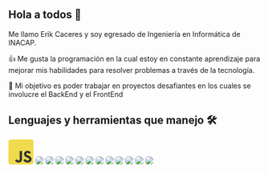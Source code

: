 

## Hola a todos 👋

Me llamo Erik Caceres y soy egresado de Ingeniería en Informática de INACAP.

👍 Me gusta la programación en la cual estoy en constante aprendizaje para mejorar mis habilidades para resolver problemas a través de la tecnología. 

🎯 Mi objetivo es poder trabajar en proyectos desafiantes en los cuales se involucre el BackEnd y el FrontEnd 

## Lenguajes y herramientas que manejo 🛠️

<!-- JavaScript -->
<img style='border-radius:5px' width='50px' src="https://raw.githubusercontent.com/github/explore/80688e429a7d4ef2fca1e82350fe8e3517d3494d/topics/javascript/javascript.png">
<!-- React -->
<img style='border-radius:5px' width='50px' src="https://cdn1.iconfinder.com/data/icons/programing-development-8/24/react_logo-512.png">
<!-- HTML5 -->
<img style='border-radius:5px' width='50px' src="https://cdn.iconscout.com/icon/free/png-256/html5-40-1175193.png">
<!-- CSS -->
<img style='border-radius:5px' width='50px' src="https://cdn.iconscout.com/icon/free/png-256/css-131-722685.png">

<!-- Python -->
<img style='border-radius:5px' width='50px' src="https://cdn3.iconfinder.com/data/icons/logos-and-brands-adobe/512/267_Python-512.png">
<!-- Django -->
<img style='border-radius:5px' width='80px' src="https://1000marcas.net/wp-content/uploads/2021/06/Django-Logo.png">

<!-- PHP -->
<img style='border-radius:5px' width='50px' src="https://static-00.iconduck.com/assets.00/php-icon-256x256-oq5bc0bt.png">
<!-- Codeigniter -->
<img style='border-radius:5px' width='50px' src="https://cdn.iconscout.com/icon/free/png-256/codeigniter-3-1175246.png">

<!-- MySQL -->
<img style='border-radius:5px' width='50px' src="https://encrypted-tbn0.gstatic.com/images?q=tbn:ANd9GcTEPt5i7PVJmLMhT34TvOJkqJkHm6I2NZF-lA&s">
<!-- PostgreSQL -->
<img style='border-radius:5px' width='50px' src="https://cdn.iconscout.com/icon/free/png-256/postgresql-226047.png">
<!-- SQL Server -->
<img style='border-radius:5px' width='50px' src="https://cdn-icons-png.freepik.com/512/5968/5968409.png">
<!-- MongoDB -->
<img style='border-radius:5px' width='50px' src="https://cdn.iconscout.com/icon/free/png-256/mongodb-3-1175138.png">

<!-- Visual Studio Code -->
<img style='border-radius:5px' width='50px' src="https://cdn.iconscout.com/icon/free/png-256/visual-studio-code-1868941-1583105.png">



<!--
**Er1kDev/Er1kDev** is a ✨ _special_ ✨ repository because its `README.md` (this file) appears on your GitHub profile.

Here are some ideas to get you started:

- 🔭 I’m currently working on ...
- 🌱 I’m currently learning ...
- 👯 I’m looking to collaborate on ...
- 🤔 I’m looking for help with ...
- 💬 Ask me about ...
- 📫 How to reach me: ...
- 😄 Pronouns: ...
- ⚡ Fun fact: ...
-->
